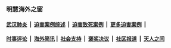 
### 明慧海外之窗

####  [武汉肺炎](indexes/365.md?t=03191200) &nbsp;|&nbsp;  [迫害案例综述](indexes/328.md?t=03191200) &nbsp;|&nbsp; [迫害致死案例](indexes/277.md?t=03191200)  &nbsp;|&nbsp; [更多迫害案例](indexes/81.md?t=03191200)  &nbsp;|&nbsp; 
####  [时事评论](indexes/19.md?t=03191200) &nbsp;|&nbsp; [海外简讯](indexes/245.md?t=03191200)&nbsp;|&nbsp;  [社会支持](indexes/140.md?t=03191200) &nbsp;|&nbsp; [褒奖决议](indexes/282.md?t=03191200) &nbsp;|&nbsp; [社区报道](indexes/91.md?t=03191200)  &nbsp;|&nbsp; [天人之间](indexes/78.md?t=03191200) 

